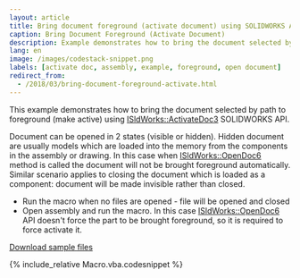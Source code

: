```yaml
---
layout: article
title: Bring document foreground (activate document) using SOLIDWORKS API
caption: Bring Document Foreground (Activate Document)
description: Example demonstrates how to bring the document selected by path to foreground (make active)
lang: en
image: /images/codestack-snippet.png
labels: [activate doc, assembly, example, foreground, open document]
redirect_from:
  - /2018/03/bring-document-foreground-activate.html
---
```

This example demonstrates how to bring the document selected by path to foreground (make active) using [ISldWorks::ActivateDoc3](http://help.solidworks.com/2018/english/api/sldworksapi/solidworks.interop.sldworks~solidworks.interop.sldworks.isldworks~activatedoc3.html) SOLIDWORKS API.

Document can be opened in 2 states (visible or hidden). Hidden document are usually models which are loaded into the memory from the components in the assembly or drawing. In this case when [ISldWorks::OpenDoc6](http://help.solidworks.com/2017/english/api/sldworksapi/solidworks.interop.sldworks~solidworks.interop.sldworks.isldworks~opendoc6.html) method is called the document will not be brought foreground automatically. Similar scenario applies to closing the document which is loaded as a component: document will be made invisible rather than closed.

* Run the macro when no files are opened - file will be opened and closed
* Open assembly and run the macro. In this case [ISldWorks::OpenDoc6](http://help.solidworks.com/2017/english/api/sldworksapi/solidworks.interop.sldworks~solidworks.interop.sldworks.isldworks~opendoc6.html) API doesn't force the part to be brought foreground, so it is required to force activate it.

[Download sample files](SimpleBox.zip)

{% include_relative Macro.vba.codesnippet %}